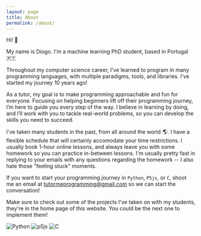 ```yaml
---
layout: page
title: About
permalink: /about/
---
```


Hi! :wave:

My name is Diogo. I'm a machine learning PhD student, based in Portugal :portugal:

Throughout my computer science career, I've learned to program in many programming languages, with multiple paradigms, tools, and libraries. I've started my journey 10 years ago!

As a tutor, my goal is to make programming approachable and fun for everyone. Focusing on helping beginners lift off their programming journey, I’m here to guide you every step of the way. I believe in learning by doing, and I’ll work with you to tackle real-world problems, so you can develop the skills you need to succeed. 

I've taken many students in the past, from all around the world :earth_americas:. I have a flexible schedule that will certainly accomodate your time restrictions. I usually book 1-hour online lessons, and always leave you with some homework so you can practice in-between lessons. I'm usually pretty fast in replying to your emails with any questions regarding the homework -- I also hate those "feeling stuck" moments.

If you want to start your programming journey in `Python`, `P5js`, or `C`, shoot me an email at [tutormeprogramming@gmail.com](mailto:tutormeprogramming@gmail.com) so we can start the conversation!

Make sure to check out some of the projects I've taken on with my students, they're in the home page of this website. You could be the next one to implement them! 

![Python](https://img.shields.io/badge/python-3670A0?style=for-the-badge&logo=python&logoColor=ffdd54)
![p5js](https://img.shields.io/badge/p5.js-ED225D?style=for-the-badge&logo=p5.js&logoColor=FFFFFF)
![C](https://img.shields.io/badge/c-%2300599C.svg?style=for-the-badge&logo=c&logoColor=white)